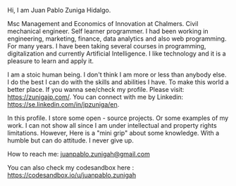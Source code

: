Hi, I am Juan Pablo Zuniga Hidalgo. 

Msc Management and Economics of Innovation at Chalmers. Civil mechanical engineer. Self learner programmer. I had been working in engineering, marketing, finance, data analytics and also web programming. For many years. I have been taking several courses in programming, digitalization and currently Artificial Intelligence. I like technology and it is a pleasure to learn and apply it.

I am a stoic human being. I don't think I am more or less than anybody else. I do the best I can do with the skills and abilities I have. To make this world a better place. If you wanna see/check my profile. Please visit: https://zunigajp.com/. You can connect with me by Linkedin: https://se.linkedin.com/in/jpzuniga/en. 

In this profile. I store some open - source projects. Or some examples of my work. I can not show all since I am under intellectual and property rights limitations. However, Here is a "mini grip" about some knowledge. With a humble but can do attitude. I never give up. 

How to reach me: juanpablo.zunigah@gmail.com

You can also check my codesandbox here : https://codesandbox.io/u/juanpablo.zunigah
